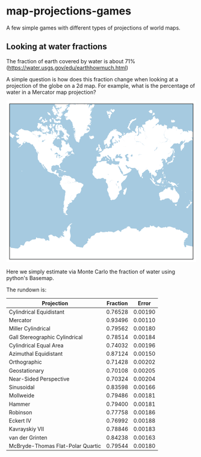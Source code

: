 # map-projections-games

A few simple games with different types of projections of world maps.

## Looking at water fractions
The fraction of earth covered by water is about 71%
(https://water.usgs.gov/edu/earthhowmuch.html)

A simple question is how does this fraction change when looking at a
projection of the globe on a 2d map. For example, what is the
percentage of water in a Mercator map projection?

![Mercator projection](images/merc.png)


Here we simply estimate via Monte Carlo the fraction of water using
python's Basemap.

The rundown is:

| Projection                        | Fraction | Error   |
| --------------------------------- | -------- | ------- |
| Cylindrical Equidistant           | 0.76528  | 0.00190 |
| Mercator                          | 0.93496  | 0.00110 |
| Miller Cylindrical                | 0.79562  | 0.00180 |
| Gall Stereographic Cylindrical    | 0.78514  | 0.00184 |
| Cylindrical Equal Area            | 0.74032  | 0.00196 |
| Azimuthal Equidistant             | 0.87124  | 0.00150 |
| Orthographic                      | 0.71428  | 0.00202 |
| Geostationary                     | 0.70108  | 0.00205 |
| Near-Sided Perspective            | 0.70324  | 0.00204 |
| Sinusoidal                        | 0.83598  | 0.00166 |
| Mollweide                         | 0.79486  | 0.00181 |
| Hammer                            | 0.79400  | 0.00181 |
| Robinson                          | 0.77758  | 0.00186 |
| Eckert IV                         | 0.76992  | 0.00188 |
| Kavrayskiy VII                    | 0.78846  | 0.00183 |
| van der Grinten                   | 0.84238  | 0.00163 |
| McBryde-Thomas Flat-Polar Quartic | 0.79544  | 0.00180 |

